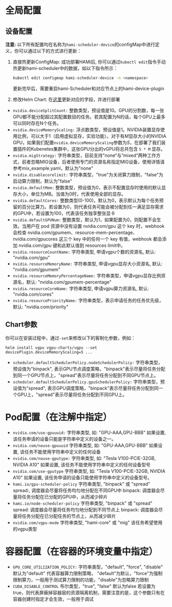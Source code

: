 # 全局配置

## 设备配置

**注意:**
以下所有配置均在名称为`hami-scheduler-device`的configMap中进行定义，你可以通过以下的方式进行更新：

1. 直接热更新ConfigMap: 成功部署HAMi后, 你可以通过`kubectl edit`指令手动热更新hami-scheduler中的数据，如以下指令所示：
    ```bash
    kubectl edit configmap hami-scheduler-device -n <namespace>
    ```
    更新完毕后，需要重启hami-Scheduler和对应节点上的hami-device-plugin

2. 修改Helm Chart: 在[这里](../charts/hami/templates/scheduler/device-configmap.yaml)更新对应的字段，并进行部署

* `nvidia.deviceSplitCount:` 
  整数类型，预设值是10。GPU的分割数，每一张GPU都不能分配超过其配置数目的任务。若其配置为N的话，每个GPU上最多可以同时存在N个任务。
* `nvidia.deviceMemoryScaling:` 
  浮点数类型，预设值是1。NVIDIA装置显存使用比例，可以大于1（启用虚拟显存，实验功能）。对于有*M*显存大小的NVIDIA GPU，如果我们配置`nvidia.deviceMemoryScaling`参数为*S*，在部署了我们装置插件的Kubenetes集群中，这张GPU分出的vGPU将总共包含 `S * M` 显存。
* `nvidia.migStrategy:`
  字符串类型，目前支持"none“与“mixed“两种工作方式，前者忽略MIG设备，后者使用专门的资源名称指定MIG设备，使用详情请参考mix_example.yaml，默认为"none"
* `nvidia.disablecorelimit:`
  字符串类型，"true"为关闭算力限制，"false"为启动算力限制，默认为"false"
* `nvidia.defaultMem:`
  整数类型，预设值为0，表示不配置显存时使用的默认显存大小，单位为MB。当值为0时，代表使用全部的显存。
* `nvidia.defaultCores:`
  整数类型(0-100)，默认为0，表示默认为每个任务预留的百分比算力。若设置为0，则代表任务可能会被分配到任一满足显存需求的GPU中，若设置为100，代表该任务独享整张显卡
* `nvidia.defaultGPUNum:`
  整数类型，默认为1，如果配置为0，则配置不会生效。当用户在 pod 资源中没有设置 nvidia.com/gpu 这个 key 时，webhook 会检查 nvidia.com/gpumem、resource-mem-percentage、nvidia.com/gpucores 这三个 key 中的任何一个 key 有值，webhook 都会添加 nvidia.com/gpu 键和此默认值到 resources limit中。
* `nvidia.resourceCountName:`
  字符串类型, 申请vgpu个数的资源名, 默认: "nvidia.com/gpu"
* `nvidia.resourceMemoryName:`
  字符串类型, 申请vgpu显存大小资源名, 默认: "nvidia.com/gpumem"
* `nvidia.resourceMemoryPercentageName:`
  字符串类型，申请vgpu显存比例资源名，默认: "nvidia.com/gpumem-percentage"
* `nvidia.resourceCoreName:`
  字符串类型, 申请vgpu算力资源名, 默认: "nvidia.com/cores"
* `nvidia.resourcePriorityName:`
  字符串类型，表示申请任务的任务优先级，默认: "nvidia.com/priority"

## Chart参数

你可以在安装过程中，通过`-set`来修改以下的客制化参数，例如：

```
helm install vgpu vgpu-charts/vgpu --set devicePlugin.deviceMemoryScaling=5 ...
```

* `scheduler.defaultSchedulerPolicy.nodeSchedulerPolicy:` 字符串类型，预设值为"binpack", 表示GPU节点调度策略，"binpack"表示尽量将任务分配到同一个GPU节点上，"spread"表示尽量将任务分配到不同GPU节点上。
* `scheduler.defaultSchedulerPolicy.gpuSchedulerPolicy:` 字符串类型，预设值为"spread", 表示GPU调度策略，"binpack"表示尽量将任务分配到同一个GPU上，"spread"表示尽量将任务分配到不同GPU上。

# Pod配置（在注解中指定）

* `nvidia.com/use-gpuuuid:` 
  字符串类型, 如: "GPU-AAA,GPU-BBB"
  如果设置, 该任务申请的设备只能是字符串中定义的设备之一。
* `nvidia.com/nouse-gpuuuid`
  字符串类型, 如: "GPU-AAA,GPU-BBB"
  如果设置, 该任务不能使用字符串中定义的任何设备
* `nvidia.com/nouse-gputype:`
  字符串类型, 如: "Tesla V100-PCIE-32GB, NVIDIA A10"
  如果设置, 该任务不能使用字符串中定义的任何设备型号
* `nvidia.com/use-gputype`
  字符串类型, 如: "Tesla V100-PCIE-32GB, NVIDIA A10"
  如果设置, 该任务申请的设备只能使用字符串中定义的设备型号。
* `hami.io/gpu-scheduler-policy`
  字符串类型, "binpack" 或 "spread"
  spread:, 调度器会尽量将任务均匀地分配在不同GPU中
  binpack: 调度器会尽量将任务分配在已分配的GPU中，从而减少碎片
* `hami.io/node-scheduler-policy`
  字符串类型, "binpack" 或 "spread"
  spread: 调度器会尽量将任务均匀地分配到不同节点上
  binpack: 调度器会尽量将任务分配在已分配任务的节点上，从而减少碎片 
* `nvidia.com/vgpu-mode`
  字符串类型, "hami-core" 或 "mig"
  该任务希望使用的vgpu类型


# 容器配置（在容器的环境变量中指定）

* `GPU_CORE_UTILIZATION_POLICY:`
  字符串类型，"default", "force", "disable"
  默认为"default"
  代表容器算力限制策略， "default"为默认，"force"为强制限制算力，一般用于测试算力限制的功能，"disable"为忽略算力限制
* `CUDA_DISABLE_CONTROL`
  布尔类型，"true", "false"
  默认为false
  若设置为true，则代表屏蔽掉容器层的资源隔离机制，需要注意的是，这个参数只有在容器创建时指定才会生效，一般用于调试